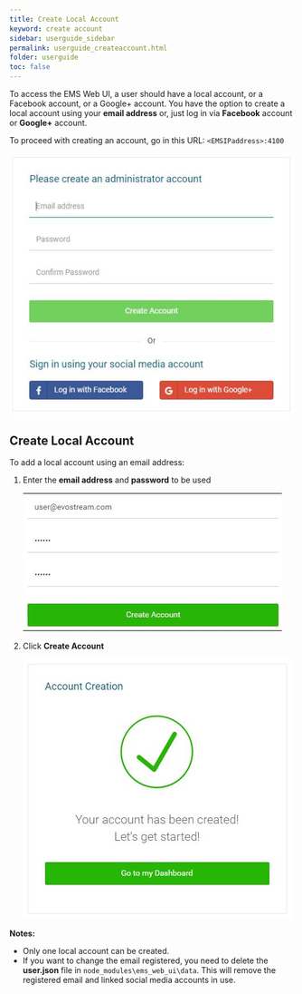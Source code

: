 ```yaml
---
title: Create Local Account
keyword: create account
sidebar: userguide_sidebar
permalink: userguide_createaccount.html
folder: userguide
toc: false
---
```


To access the EMS Web UI, a user should have a local account, or a Facebook account, or a Google+ account. You have the option to create a local account using your **email address** or, just log in via **Facebook** account or **Google+** account. 

To proceed with creating an account, go in this URL: `<EMSIPaddress>:4100`

![](images/userguide/signup.JPG)



## Create Local Account

To add a local account using an email address:

1. Enter the **email address** and **password** to be used

   ![](images/userguide/email.JPG)

2. Click **Create Account**

   ![](images/userguide/accountcreationsuccess.JPG)



**Notes:** 

- Only one local account can be created. 
- If you want to change the email registered, you need to delete the **user.json** file in `node_modules\ems_web_ui\data`. This will remove the registered email and linked social media accounts in use.
